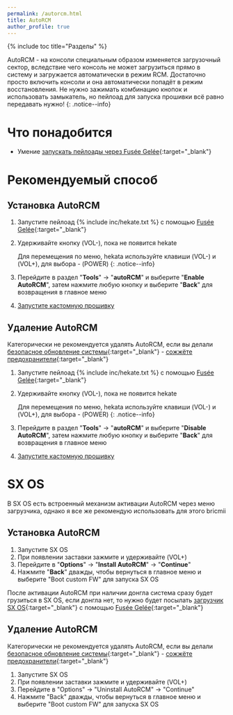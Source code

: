 ```yaml
---
permalink: /autorcm.html
title: AutoRCM
author_profile: true
---
```

{% include toc title="Разделы" %}

AutoRCM - на консоли специальным образом изменяется загрузочный сектор, вследствие чего консоль не может загрузиться прямо в систему и загружается автоматически в режим RCM. Достаточно просто включить консоли и она автоматически попадёт в режим восстановления. Не нужно зажимать комбинацию кнопок и использовать замыкатель, но пейлоад для запуска прошивки всё равно передавать нужно!
{: .notice--info}

# Что понадобится

* Умение [запускать пейлоады через Fusée Gelée](fusee-gelee){:target="_blank"}

# Рекомендуемый способ 

## Установка AutoRCM

1. Запустите пейлоад {% include inc/hekate.txt %} с помощью [Fusée Gelée](fusee-gelee){:target="_blank"}
1. Удерживайте кнопку (VOL-), пока не появится hekate 

	Для перемещения по меню, hekata используйте клавиши (VOL-) и (VOL+), для выбора - (POWER)
	{: .notice--info}
	
1. Перейдите в раздел "**Tools**" -> "**autoRCM**" и выберите "**Enable AutoRCM**", затем нажмите любую кнопку и выберите "**Back**" для возвращения в главное меню
1. [Запустите кастомную прошивку](launch-cfw) 

## Удаление AutoRCM 

Категорически не рекомендуется удалять AutoRCM, если вы делали [безопасное обновление системы](update-to-latest){:target="_blank"} - [сожжёте предохранители](update-to-latest#%D1%82%D0%B5%D0%BE%D1%80%D0%B5%D1%82%D0%B8%D1%87%D0%B5%D1%81%D0%BA%D0%B0%D1%8F-%D1%87%D0%B0%D1%81%D1%82%D1%8C){:target="_blank"}

1. Запустите пейлоад {% include inc/hekate.txt %} с помощью [Fusée Gelée](fusee-gelee){:target="_blank"}
1. Удерживайте кнопку (VOL-), пока не появится hekate 

	Для перемещения по меню, hekata используйте клавиши (VOL-) и (VOL+), для выбора - (POWER)
	{: .notice--info}
	
1. Перейдите в раздел "**Tools**" -> "**autoRCM**" и выберите "**Disable AutoRCM**", затем нажмите любую кнопку и выберите "**Back**" для возвращения в главное меню
1. [Запустите кастомную прошивку](launch-cfw) 

# SX OS

В SX OS есть встроенный механизм активации AutoRCM через меню загрузчика, однако я все же рекомендую использовать для этого bricmii
	
## Установка AutoRCM

1. Запустите SX OS
1. При появлении заставки зажмите и удерживайте (VOL+)
1. Перейдите в "**Options**" -> "**Install AutoRCM**" -> "**Continue**"
1. Нажмите "**Back**" дважды, чтобы вернуться в главное меню и выберите "Boot custom FW" для запуска SX OS

После активации AutoRCM при наличии донгла система сразу будет грузиться в SX OS, если донгла нет, то нужно будет посылать [загрузчик SX OS](https://sx.xecuter.com/download/payload.bin){:target="_blank"} с помощью [Fusée Gelée](fusee-gelee){:target="_blank"}

## Удаление AutoRCM 

Категорически не рекомендуется удалять AutoRCM, если вы делали [безопасное обновление системы](update-to-latest){:target="_blank"} - [сожжёте предохранители](update-to-latest#%D1%82%D0%B5%D0%BE%D1%80%D0%B5%D1%82%D0%B8%D1%87%D0%B5%D1%81%D0%BA%D0%B0%D1%8F-%D1%87%D0%B0%D1%81%D1%82%D1%8C){:target="_blank"}

1. Запустите SX OS
1. При появлении заставки зажмите и удерживайте (VOL+)
1. Перейдите в "Options" -> "Uninstall AutoRCM" -> "Continue"
1. Нажмите "Back" дважды, чтобы вернуться в главное меню и выберите "Boot custom FW" для запуска SX OS